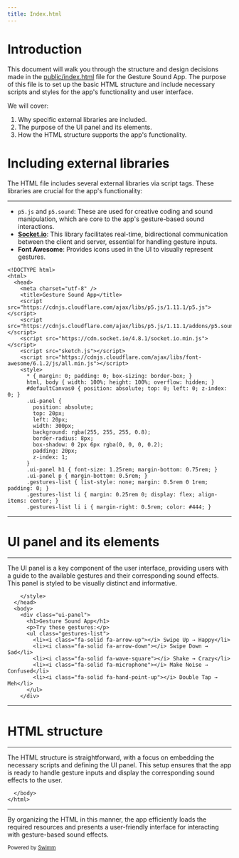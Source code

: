 ```yaml
---
title: Index.html
---
```

# Introduction

This document will walk you through the structure and design decisions made in the <SwmPath>[public/index.html](/public/index.html)</SwmPath> file for the Gesture Sound App. The purpose of this file is to set up the basic HTML structure and include necessary scripts and styles for the app's functionality and user interface.

We will cover:

1. Why specific external libraries are included.
2. The purpose of the UI panel and its elements.
3. How the HTML structure supports the app's functionality.

# Including external libraries

The HTML file includes several external libraries via script tags. These libraries are crucial for the app's functionality:

<SwmSnippet path="/public/index.html" line="1">

---

- <SwmToken path="/public/index.html" pos="6:19:21" line-data="    &lt;script src=&quot;https://cdnjs.cloudflare.com/ajax/libs/p5.js/1.11.1/p5.js&quot;&gt;&lt;/script&gt;">`p5.js`</SwmToken> and <SwmToken path="/public/index.html" pos="7:31:33" line-data="    &lt;script src=&quot;https://cdnjs.cloudflare.com/ajax/libs/p5.js/1.11.1/addons/p5.sound.min.js&quot;&gt;&lt;/script&gt;">`p5.sound`</SwmToken>: These are used for creative coding and sound manipulation, which are core to the app's gesture-based sound interactions.
- [**Socket.io**](http://Socket.io): This library facilitates real-time, bidirectional communication between the client and server, essential for handling gesture inputs.
- **Font Awesome**: Provides icons used in the UI to visually represent gestures.

```
<!DOCTYPE html>
<html>
  <head>
    <meta charset="utf-8" />
    <title>Gesture Sound App</title>
    <script src="https://cdnjs.cloudflare.com/ajax/libs/p5.js/1.11.1/p5.js"></script>
    <script src="https://cdnjs.cloudflare.com/ajax/libs/p5.js/1.11.1/addons/p5.sound.min.js"></script>
    <script src="https://cdn.socket.io/4.8.1/socket.io.min.js"></script>
    <script src="sketch.js"></script>
    <script src="https://cdnjs.cloudflare.com/ajax/libs/font-awesome/6.1.2/js/all.min.js"></script>
    <style>
      * { margin: 0; padding: 0; box-sizing: border-box; }
      html, body { width: 100%; height: 100%; overflow: hidden; }
      #defaultCanvas0 { position: absolute; top: 0; left: 0; z-index: 0; }
      .ui-panel {
        position: absolute;
        top: 20px;
        left: 20px;
        width: 300px;
        background: rgba(255, 255, 255, 0.8);
        border-radius: 8px;
        box-shadow: 0 2px 6px rgba(0, 0, 0, 0.2);
        padding: 20px;
        z-index: 1;
      }
      .ui-panel h1 { font-size: 1.25rem; margin-bottom: 0.75rem; }
      .ui-panel p { margin-bottom: 0.5rem; }
      .gestures-list { list-style: none; margin: 0.5rem 0 1rem; padding: 0; }
      .gestures-list li { margin: 0.25rem 0; display: flex; align-items: center; }
      .gestures-list li i { margin-right: 0.5rem; color: #444; }
```

---

</SwmSnippet>

# UI panel and its elements

<SwmSnippet path="/public/index.html" line="31">

---

The UI panel is a key component of the user interface, providing users with a guide to the available gestures and their corresponding sound effects. This panel is styled to be visually distinct and informative.

```
    </style>
  </head>
  <body>
    <div class="ui-panel">
      <h1>Gesture Sound App</h1>
      <p>Try these gestures:</p>
      <ul class="gestures-list">
        <li><i class="fa-solid fa-arrow-up"></i> Swipe Up → Happy</li>
        <li><i class="fa-solid fa-arrow-down"></i> Swipe Down → Sad</li>
        <li><i class="fa-solid fa-wave-square"></i> Shake → Crazy</li>
        <li><i class="fa-solid fa-microphone"></i> Make Noise → Confused</li>
        <li><i class="fa-solid fa-hand-point-up"></i> Double Tap → Meh</li>
      </ul>
    </div>
```

---

</SwmSnippet>

# HTML structure

<SwmSnippet path="/public/index.html" line="45">

---

The HTML structure is straightforward, with a focus on embedding the necessary scripts and defining the UI panel. This setup ensures that the app is ready to handle gesture inputs and display the corresponding sound effects to the user.

```
  </body>
</html> 
```

---

</SwmSnippet>

By organizing the HTML in this manner, the app efficiently loads the required resources and presents a user-friendly interface for interacting with gesture-based sound effects.

<SwmMeta version="3.0.0" repo-id="Z2l0aHViJTNBJTNBR2xpdGNoU2hha2UlM0ElM0FGVEZTQQ==" repo-name="GlitchShake"><sup>Powered by [Swimm](https://app.swimm.io/)</sup></SwmMeta>
